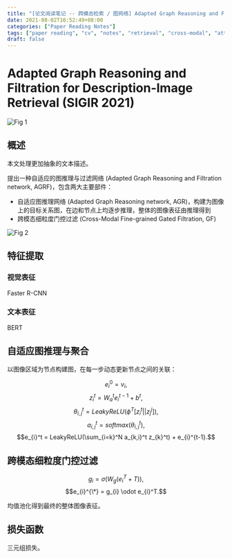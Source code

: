 ```yaml
---
title: "[论文阅读笔记 -- 跨模态检索 / 图网络] Adapted Graph Reasoning and Filtration (SIGIR 2021)"
date: 2021-08-02T16:52:49+08:00
categories: ["Paper Reading Notes"]
tags: ["paper reading", "cv", "notes", "retrieval", "cross-modal", "attention", "graph", "GCN"]
draft: false
---
```


# Adapted Graph Reasoning and Filtration for Description-Image Retrieval (SIGIR 2021)

![Fig 1](/images/2021/PRN68/1.png)

## 概述

本文处理更加抽象的文本描述。  

提出一种自适应的图推理与过滤网络 (Adapted Graph Reasoning and Filtration network, AGRF)，包含两大主要部件：  

+ 自适应图推理网络 (Adapted Graph Reasoning network, AGR)，构建为图像上的目标关系图，在边和节点上均逐步推理，整体的图像表征由推理得到
+ 跨模态细粒度门控过滤 (Cross-Modal Fine-grained Gated Filtration, GF)

![Fig 2](/images/2021/PRN68/2.png)

## 特征提取

### 视觉表征

Faster R-CNN  

### 文本表征

BERT  

## 自适应图推理与聚合

以图像区域为节点构建图，在每一步动态更新节点之间的关联：  

$$e_{i}^0 = v_{i},$$
$$z_{i}^t = W_{a}^t e_{i}^{t-1} + b^t,$$
$$\theta_{i, j}^t = LeakyReLU(\phi^T[z_{i}^t || z_{j}^j]),$$
$$a_{i, j}^t = softmax(\theta_{i, j}^t),$$
$$e_{i}^t = LeakyReLU(\sum_{i=k}^N a_{k,i}^t z_{k}^t) + e_{i}^{t-1}.$$  

## 跨模态细粒度门控过滤

$$g_{i} = \sigma(W_{g}(e_{i}^T + T)),$$
$$e_{i}^{\*} = g_{i} \odot e_{i}^T.$$  

均值池化得到最终的整体图像表征。  

## 损失函数

三元组损失。  
